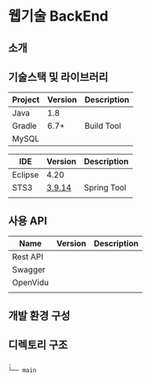 # 웹기술 BackEnd

## 소개

## 기술스택 및 라이브러리

| Project | Version | Description |
| ------- | ------- | ----------- |
| Java    | 1.8     |             |
| Gradle  | 6.7+    | Build Tool  |
| MySQL   |         |             |

|   IDE   |   Version   | Description |
| ------- | ----------- | ----------- |
| Eclipse | 4.20        |             |
| STS3    | [3.9.14](https://github.com/spring-attic/toolsuite-distribution/wiki/Spring-Tool-Suite-3)    | Spring Tool |
|         |             |             |

## 사용 API

|   Name   | Version | Description |
| -------- | ------- | ----------- |
| Rest API |         |             |
| Swagger  |         |             |
| OpenVidu |         |             |
|          |         |             |

## 개발 환경 구성

## 디렉토리 구조
```
.
└── main
```
